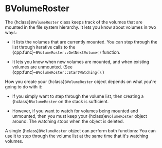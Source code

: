 # BVolumeRoster

The {hclass}`BVolumeRoster` class keeps track of the volumes that are
mounted in the file system hierarchy. It lets you know about volumes in two
ways:

- It lists the volumes that are currently mounted. You can step through the
list through iterative calls to the
{cpp:func}`~BVolumeRoster::GetNextVolume()` function.

- It lets you know when new volumes are mounted, and when existing volumes
are unmounted. (See {cpp:func}`~BVolumeRoster::StartWatching()`.)

How you create your {hclass}`BVolumeRoster` object depends on what you're
going to do with it:

- If you simply want to step through the volume list, then creating a
{hclass}`BVolumeRoster` on the stack is sufficient.

- However, if you want to watch for volumes being mounted and unmounted,
then you must keep your {hclass}`BVolumeRoster` object around. The watching
stops when the object is deleted.

A single {hclass}`BVolumeRoster` object can perform both functions: You
can use it to step through the volume list at the same time that it's
watching volumes.
